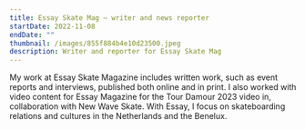 ```yaml
---
title: Essay Skate Mag — writer and news reporter
startDate: 2022-11-08
endDate: ""
thumbnail: /images/855f884b4e10d23500.jpeg
description: Writer and reporter for Essay Skate Mag
---
```

My work at Essay Skate Magazine includes written work, such as event reports and interviews, published both online and in print. I also worked with video content for Essay Magazine for the Tour Damour 2023 video in, collaboration with New Wave Skate. With Essay, I focus on skateboarding relations and cultures in the Netherlands and the Benelux.